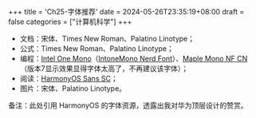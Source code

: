+++
title = 'Ch25-字体推荐'
date = 2024-05-26T23:35:19+08:00
draft = false
categories = ["计算机科学"]
+++

* 文档：宋体、Times New Roman、Palatino Linotype；
* 公式：Times New Roman、Palatino Linotype；
* 编程：[Intel One Mono][1]（[IntoneMono Nerd Font][4]）、[Maple Mono NF CN][2]（版本7显示效果显得字体太高了，不再建议该字体）；
* 阅读：[HarmonyOS Sans SC][3]；
* 图片：宋体、Palatino Linotype。

[1]: https://www.intel.com/content/www/us/en/company-overview/one-monospace-font.html
[2]: https://github.com/subframe7536/maple-font
[3]: https://developer.huawei.com/consumer/cn/design/resource/
[4]: https://scoop.sh/#/apps?q=onemono

备注：此处引用 HarmonyOS 的字体资源，透露出我对华为顶层设计的赞赏。
